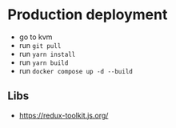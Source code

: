 # Production deployment

- go to kvm
- run `git pull`
- run `yarn install`
- run `yarn build`
- run `docker compose up -d --build`

## Libs

- https://redux-toolkit.js.org/